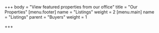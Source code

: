 +++
body = "View featured properties from our office"
title = "Our Properties"
[menu.footer]
name = "Listings"
weight = 2
[menu.main]
name = "Listings"
parent = "Buyers"
weight = 1

+++

